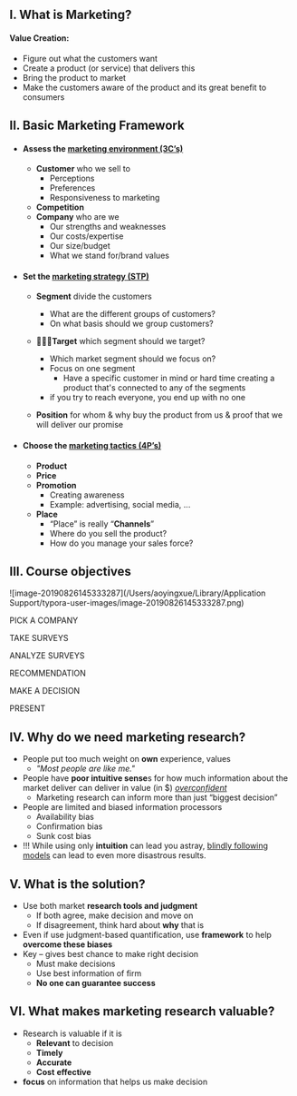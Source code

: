 ## I. What is Marketing?

#### Value Creation:

- Figure out what the customers want
- Create a product (or service) that delivers this
- Bring the product to market
- Make the customers aware of the product and its great benefit to consumers

## II. Basic Marketing Framework

- #### Assess the <u>marketing environment (3C’s)</u>
  - **Customer** who we sell to 
    - Perceptions
    -  Preferences
    - Responsiveness to marketing
  - **Competition** 
  - **Company** who are we
    - Our strengths and weaknesses 
    - Our costs/expertise
    - Our size/budget
    - What we stand for/brand values

- #### Set the <u>marketing strategy (STP)</u>

  - **Segment** divide the customers
    - What are the different groups of customers? 
    - On what basis should we group customers?

  - **Target** which segment should we target? 
    - Which market segment should we focus on?
    - Focus on one segment 
      - Have a specific customer in mind or hard time creating a product that's connected to any of the segments
    - if you try to reach everyone, you end up with no one

  - **Position** for whom & why buy the product from us & proof that we will deliver our promise

- #### Choose the <u>marketing tactics (4P’s)</u>

  - **Product**
  - **Price**
  - **Promotion**
    - Creating awareness
    - Example: advertising, social media, ...
  - **Place**
    - “Place” is really “**Channels**”
    - Where do you sell the product?
    - How do you manage your sales force?

## III. Course objectives

![image-20190826145333287](/Users/aoyingxue/Library/Application Support/typora-user-images/image-20190826145333287.png)

PICK A COMPANY

TAKE SURVEYS

ANALYZE SURVEYS

RECOMMENDATION

MAKE A DECISION

PRESENT

## IV. Why do we need marketing research?

- People put too much weight on **own** experience, values
  - *"Most people are like me."*
- People have **poor intuitive sense**s for how much information about the market deliver can deliver in value (in $) *<u>overconfident</u>*
  - Marketing research can inform more than just “biggest decision”
- People are limited and biased information processors
  - Availability bias
  - Confirmation bias
  - Sunk cost bias
- !!! While using only **intuition** can lead you astray, <u>blindly following models</u> can lead to even more disastrous results. 

## V. What is the solution?

- Use both market **research tools and judgment**
  - If both agree, make decision and move on
  - If disagreement, think hard about **why** that is
- Even if use judgment-based quantification, use **framework** to help **overcome these biases**
- Key – gives best chance to make right decision
  - Must make decisions
  - Use best information of firm
  - **No one can guarantee success**

## VI. What makes marketing research valuable?

- Research is valuable if it is
  - **Relevant** to decision
  - **Timely** 
  - **Accurate**
  - **Cost** **effective**
- **focus** on information that helps us make decision

